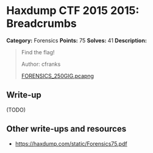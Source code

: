 # Haxdump CTF 2015 2015: Breadcrumbs

**Category:** Forensics
**Points:** 75
**Solves:** 41
**Description:**

> Find the flag!
> 
> 
> Author: cfranks
> 
> 
> [FORENSICS_250GIG.pcapng](./FORENSICS_250GIG.pcapng)


## Write-up

(TODO)

## Other write-ups and resources

* <https://haxdump.com/static/Forensics75.pdf>
